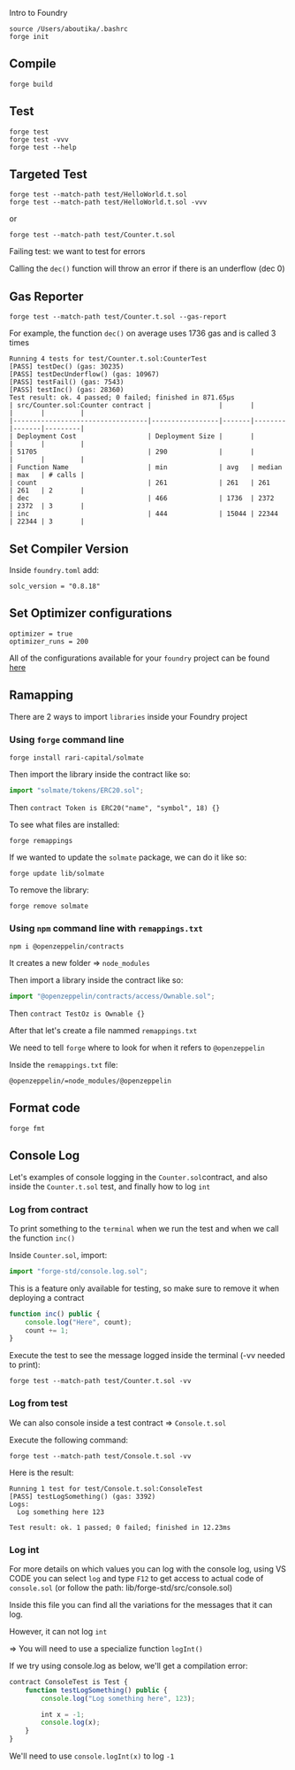 Intro to Foundry

```
source /Users/aboutika/.bashrc
forge init
```

## Compile

```
forge build
```

## Test

```
forge test
forge test -vvv
forge test --help
```

## Targeted Test

```
forge test --match-path test/HelloWorld.t.sol
forge test --match-path test/HelloWorld.t.sol -vvv
```

or

```
forge test --match-path test/Counter.t.sol
```

Failing test: we want to test for errors

Calling the `dec()` function will throw an error if there is an underflow (dec 0)

## Gas Reporter

```
forge test --match-path test/Counter.t.sol --gas-report
```

For example, the function `dec()` on average uses 1736 gas and is called 3 times

```
Running 4 tests for test/Counter.t.sol:CounterTest
[PASS] testDec() (gas: 30235)
[PASS] testDecUnderflow() (gas: 10967)
[PASS] testFail() (gas: 7543)
[PASS] testInc() (gas: 28360)
Test result: ok. 4 passed; 0 failed; finished in 871.65µs
| src/Counter.sol:Counter contract |                 |       |        |       |         |
|----------------------------------|-----------------|-------|--------|-------|---------|
| Deployment Cost                  | Deployment Size |       |        |       |         |
| 51705                            | 290             |       |        |       |         |
| Function Name                    | min             | avg   | median | max   | # calls |
| count                            | 261             | 261   | 261    | 261   | 2       |
| dec                              | 466             | 1736  | 2372   | 2372  | 3       |
| inc                              | 444             | 15044 | 22344  | 22344 | 3       |
```

## Set Compiler Version

Inside `foundry.toml` add:

```
solc_version = "0.8.18"
```

## Set Optimizer configurations

```
optimizer = true
optimizer_runs = 200
```

All of the configurations available for your `foundry` project can be found [here](https://github.com/foundry-rs/foundry/tree/master/config)

## Ramapping

There are 2 ways to import `libraries` inside your Foundry project

### Using `forge` command line

```
forge install rari-capital/solmate
```

Then import the library inside the contract like so:

```javascript
import "solmate/tokens/ERC20.sol";
```

Then `contract Token is ERC20("name", "symbol", 18) {}`

To see what files are installed:

```
forge remappings
```

If we wanted to update the `solmate` package, we can do it like so:

```
forge update lib/solmate
```

To remove the library:

```
forge remove solmate
```

### Using `npm` command line with `remappings.txt`

```
npm i @openzeppelin/contracts
```

It creates a new folder => `node_modules`

Then import a library inside the contract like so:

```javascript
import "@openzeppelin/contracts/access/Ownable.sol";
```

Then `contract TestOz is Ownable {}`

After that let's create a file nammed `remappings.txt`

We need to tell `forge` where to look for when it refers to `@openzeppelin`

Inside the `remappings.txt` file:

```
@openzeppelin/=node_modules/@openzeppelin
```

## Format code

```
forge fmt
```

## Console Log

Let's examples of console logging in the `Counter.sol`contract, and also inside the `Counter.t.sol` test, and finally how to log `int`

### Log from contract

To print something to the `terminal` when we run the test and when we call the function `inc()`

Inside `Counter.sol`, import:

```javascript
import "forge-std/console.log.sol";
```

This is a feature only available for testing, so make sure to remove it when deploying a contract

```javascript
function inc() public {
    console.log("Here", count);
    count += 1;
}
```

Execute the test to see the message logged inside the terminal (-vv needed to print):

```
forge test --match-path test/Counter.t.sol -vv
```

### Log from test

We can also console inside a test contract => `Console.t.sol`

Execute the following command:

```
forge test --match-path test/Console.t.sol -vv
```

Here is the result:

```
Running 1 test for test/Console.t.sol:ConsoleTest
[PASS] testLogSomething() (gas: 3392)
Logs:
  Log something here 123

Test result: ok. 1 passed; 0 failed; finished in 12.23ms
```

### Log int

For more details on which values you can log with the console log, using VS CODE you can select `log` and type `F12` to get access to actual code of `console.sol` (or follow the path: lib/forge-std/src/console.sol)

Inside this file you can find all the variations for the messages that it can log.

However, it can not log `int`

=> You will need to use a specialize function `logInt()`

If we try using console.log as below, we'll get a compilation error:

```javascript
contract ConsoleTest is Test {
    function testLogSomething() public {
        console.log("Log something here", 123);

        int x = -1;
        console.log(x);
    }
}
```

We'll need to use `console.logInt(x)` to log `-1`
